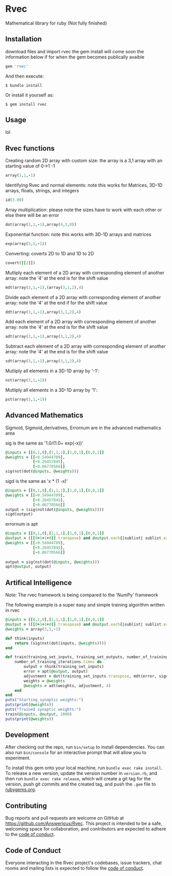 # Rvec

Mathematical library for ruby (Not fully finished)

## Installation

download files and import rvec
the gem install will come soon
the information below if for when the gem
becomes publically avaible
```ruby
gem 'rvec'
```

And then execute:

    $ bundle install

Or install it yourself as:

    $ gem install rvec

## Usage
lol
## Rvec functions
Creating random 2D array with custom size:
the array is a 3,1 array with an starting value of 0->1 -1
```ruby
array(3,1,-1)
```
Identifying Rvec and normal elements:
note this works for Matrices, 3D-1D arrays, floats,
strings, and integers
```ruby
id(3.00)
```
Array multiplication:
please note the sizes have to work with each other
or else there will be an error
```ruby
dot(array(3,1,-1),array(4,3,0))
```
Exponential function:
note this works with 3D-1D arrays and matrices
```ruby
exp(array(3,1,-1))
```
Converting:
coverts 2D to 1D and 1D to 2D
```ruby
covert([[2]])
```
Mutliply each element of a 2D array with corresponding element of another array:
note the '4' at the end is for the shift value
```ruby
mdt(array(3,1,-1),(array(3,1,2),4)
```
Divide each element of a 2D array with corresponding element of another array:
note the '4' at the end if for the shift value
```ruby
ddt(array(3,1,-1),array(3,1,2),4)
```
Add each element of a 2D array with corresponding element of another array:
note the '4' at the end is for the shift value
```ruby
adt(array(3,1,-1),array(3,1,2),4)
```
Subtract each element of a 2D array with corresponding element of another array:
note the '4' at the end is for the shift value
```ruby
sdt(array(3,1,-1),array(3,1,2),4)
```
Mutliply all elements in a 3D-1D array by '-1':
```ruby
nst(array(3,1,-1))
```
Mutliply all elements in a 3D-1D array by '1':
```ruby
pst(array(3,1,-1))
```
## Advanced Mathematics
Sigmoid, Sigmoid_derivatives, Errornum are in the advanced mathematics area

sig is the same as '1.0/(1.0+ exp(-x))'
```ruby
@inputs = [[0,1,0],[1,1,1],[1,0,1],[0,0,1]]
@weights = [[-0.54944709],
            [-0.26457845],
            [-0.06770566]]
sig(nst(dot(@inputs, @weights)))
```
sigd is the same as 'x * (1 -x)'
```ruby
@inputs = [[0,1,0],[1,1,1],[1,0,1],[0,0,1]]
@weights = [[-0.54944709],
            [-0.26457845],
            [-0.06770566]]
output = (sig(nst(dot(@inputs, @weights))))
sigd(output)
```
errornum is apt
```ruby
@inputs = [[0,1,0],[1,1,1],[1,0,1],[0,0,1]]
@output = ([[0+1+1+0]].transpose) and @output.each{|sublist| sublist.each{|item| @output = item} }
@weights = [[-0.54944709],
            [-0.26457845],
            [-0.06770566]]
                        
output = sig(nst(dot(@inputs, @weights)))
apt(@output, output)
```

## Artifical Intelligence
Note: The rvec framework is being compared to the 'NumPy' framework

The following example is a super easy and simple training algorithm written in rvec
```ruby
@inputs = [[0,1,0],[1,1,1],[1,0,1],[0,0,1]]
@output = ([[0+1+1+0]].transpose) and @output.each{|sublist| sublist.each{|item| @output = item} }
@weights = array(3,1,-1)

def think(inputs)
    return (sig(nst(dot(inputs, @weights))))
end

def train(training_set_inputs, training_set_outputs, number_of_training_iterations)
    number_of_training_iterations.times do
        output = think(training_set_inputs)
        error = apt(@output, output)
        adjustment = dot(training_set_inputs.transpose, mdt(error, sigd(output), 4))
        weights = @weights
        @weights = adt(weights, adjustment, 4)
    end
end
puts("Starting synaptic weights:")
puts(print(@weights))
puts("Trained synaptic weights:")
train(@inputs, @output, 1000)
puts(print(@weights))
```
## Development

After checking out the repo, run `bin/setup` to install dependencies. You can also run `bin/console` for an interactive prompt that will allow you to experiment.

To install this gem onto your local machine, run `bundle exec rake install`. To release a new version, update the version number in `version.rb`, and then run `bundle exec rake release`, which will create a git tag for the version, push git commits and the created tag, and push the `.gem` file to [rubygems.org](https://rubygems.org).

## Contributing

Bug reports and pull requests are welcome on GitHub at https://github.com/Answerious/Rvec. This project is intended to be a safe, welcoming space for collaboration, and contributors are expected to adhere to the [code of conduct](https://github.com/Answerious/Rvec/blob/master/CODE_OF_CONDUCT.md).

## Code of Conduct

Everyone interacting in the Rvec project's codebases, issue trackers, chat rooms and mailing lists is expected to follow the [code of conduct](https://github.com/Answerious/Rvec/blob/master/CODE_OF_CONDUCT.md).
